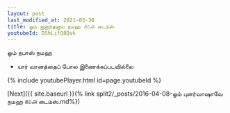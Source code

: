 ```yaml
---
layout: post
last_modified_at: 2021-03-30
title: ஓம் ஜனார்தனாய நமஹ ௧௦௮ டைம்ஸ்
youtubeId: DShLifQ8Qvk
---
```

 
 
 ஓம் நபாஸ் நமஹ  
 
 -  யார் வானத்தைப் போல இணைக்கப்படவில்லை 
 
  
 
  
 
 
 
 
 
 


{% include youtubePlayer.html id=page.youtubeId %}
 
[Next]({{ site.baseurl }}{% link  split2/_posts/2016-04-08-ஓம் புனர்வாஷாவே நமஹ ௧௦௮ டைம்ஸ்.md%})
 
